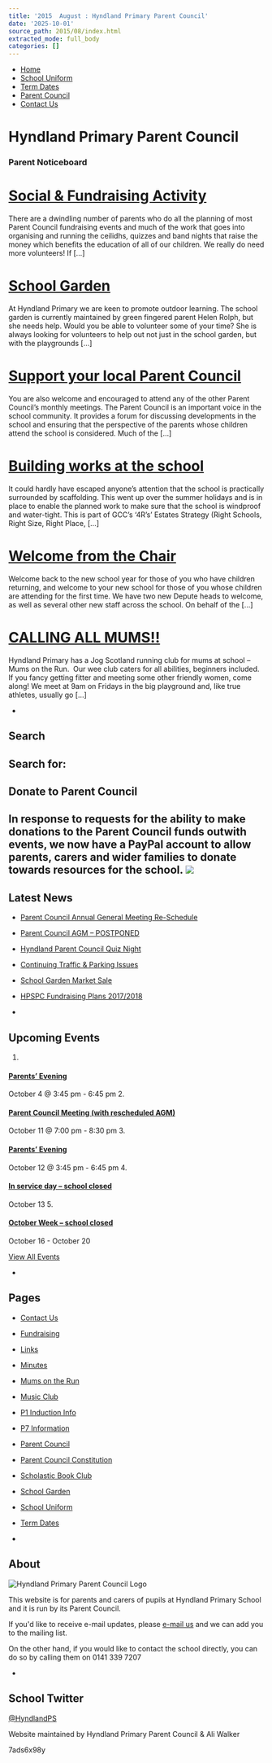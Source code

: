 ```yaml
---
title: '2015  August : Hyndland Primary Parent Council'
date: '2025-10-01'
source_path: 2015/08/index.html
extracted_mode: full_body
categories: []
---
```

- [Home](http://www.hyndlandprimaryparentcouncil.org)
- [School Uniform](school-uniform/)
- [Term Dates](term-dates/)
- [Parent Council](parent-council/)
- [Contact Us](contact-us/)

# Hyndland Primary Parent Council

### Parent Noticeboard

# [Social & Fundraising Activity](news/social-fundraising-activity/)

There are a dwindling number of parents who do all the planning of most Parent Council fundraising events and much of the work that goes into organising and running the ceilidhs, quizzes and band nights that raise the money which benefits the education of all of our children. We really do need more volunteers! If […]

# [School Garden](news/school-garden-2/)

At Hyndland Primary we are keen to promote outdoor learning. The school garden is currently maintained by green fingered parent Helen Rolph, but she needs help. Would you be able to volunteer some of your time? She is always looking for volunteers to help out not just in the school garden, but with the playgrounds […]

# [Support your local Parent Council](news/support-your-local-parent-council/)

You are also welcome and encouraged to attend any of the other Parent Council’s monthly meetings. The Parent Council is an important voice in the school community. It provides a forum for discussing developments in the school and ensuring that the perspective of the parents whose children attend the school is considered. Much of the […]

# [Building works at the school](news/building-works-at-the-school/)

It could hardly have escaped anyone’s attention that the school is practically surrounded by scaffolding. This went up over the summer holidays and is in place to enable the planned work to make sure that the school is windproof and water-tight. This is part of GCC’s ‘4R’s’ Estates Strategy (Right Schools, Right Size, Right Place, […]

# [Welcome from the Chair](news/welcome-from-the-chair/)

Welcome back to the new school year for those of you who have children returning, and welcome to your new school for those of you whose children are attending for the first time. We have two new Depute heads to welcome, as well as several other new staff across the school. On behalf of the […]

# [CALLING ALL MUMS!!](news/calling-all-mums/)

Hyndland Primary has a Jog Scotland running club for mums at school – Mums on the Run. &nbsp;Our wee club caters for all abilities, beginners included. If you fancy getting fitter and meeting some other friendly women, come along! We meet at 9am on Fridays in the big playground and, like true athletes, usually go […]

- 
## Search

Search for:
- 
## Donate to Parent Council

In response to requests for the ability to make donations to the Parent Council funds outwith events, we now have a PayPal account to allow parents, carers and wider families to donate towards resources for the school. [![](https://www.paypalobjects.com/en_US/i/btn/x-click-butcc-donate.gif)](https://www.paypal.com/cgi-bin/webscr?cmd=_s-xclick&hosted_button_id=BW7E8PDGXH45Y)
- 
## Latest News

- [Parent Council Annual General Meeting Re-Schedule](news/parent-council-annual-general-meeting-re-schedule/)
- [Parent Council AGM – POSTPONED](news/parent-council-agm-postponed/)
- [Hyndland Parent Council Quiz Night](news/hyndland-parent-council-quiz-night/)
- [Continuing Traffic & Parking Issues](news/continuing-traffic-parking-issues/)
- [School Garden Market Sale](news/school-garden-market-sale/)
- [HPSPC Fundraising Plans 2017/2018](news/hpspc-fundraising-plans-20172018/)

- 
## Upcoming Events

1. 
#### [Parents’ Evening](event/parents-evening/)

October 4 @ 3:45 pm - 6:45 pm
2. 
#### [Parent Council Meeting (with rescheduled AGM)](event/parent-council-meeting-13/)

October 11 @ 7:00 pm - 8:30 pm
3. 
#### [Parents’ Evening](event/parents-evening-2/)

October 12 @ 3:45 pm - 6:45 pm
4. 
#### [In service day – school closed](event/in-service-day-school-closed/)

October 13
5. 
#### [October Week – school closed](event/october-week-school-closed/)

October 16 - October 20

[View All Events](events/)

- 
## Pages

- [Contact Us](contact-us/)
- [Fundraising](fundraising/)
- [Links](links/)
- [Minutes](minutes-archive/)
- [Mums on the Run](mums-on-the-run/)
- [Music Club](music-club/)
- [P1 Induction Info](p1-induction-info/)
- [P7 Information](p7-information/)
- [Parent Council](parent-council/)
- [Parent Council Constitution](parent-council-constitution/)
- [Scholastic Book Club](scholastic-book-club/)
- [School Garden](school-garden/)
- [School Uniform](school-uniform/)
- [Term Dates](term-dates/)

- 
## About

 ![Hyndland Primary Parent Council Logo](/assets/images/2012/02/logo.gif)

This website is for parents and carers of pupils at Hyndland Primary School and it is run by its Parent Council.

If you'd like to receive e-mail updates, please [e-mail us](mailto:enquiries@hyndlandprimaryparentcouncil.org) and we can add you to the mailing list.

On the other hand, if you would like to contact the school directly, you can do so by calling them on 0141 339 7207

- 
## School Twitter
[@HyndlandPS](https://twitter.com/HyndlandPS)

Website maintained by Hyndland Primary Parent Council & Ali Walker

7ads6x98y
